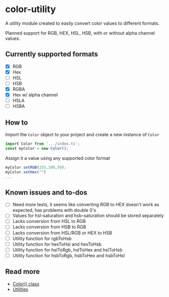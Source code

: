 # color-utility

A utility module created to easily convert color values to different formats.

Planned support for RGB, HEX, HSL, HSB, with or without alpha channel values.

## Currently supported formats

- [x] RGB
- [x] Hex
- [ ] HSL
- [ ] HSB
- [x] RGBA
- [x] Hex w/ alpha channel
- [ ] HSLA
- [ ] HSBA

## How to

Import the `Color` object to your project
and create a new instance of `Color`

```js
import Color from '.../index.ts';
const myColor = new Color();
```

Assign it a value using any supported color format

```js
myColor.setRGB(255,100,50);
myColor.setHex("")
...
```

## Known issues and to-dos

- [ ] Need more tests, it seems like converting RGB to HEX doesn't work as expected, has problems with double 0's
- [ ] Values for hsl-saturation and hsb-saturation should be stored separately
- [ ] Lacks conversion from HSL to RGB
- [ ] Lacks conversion from HSB to RGB
- [ ] Lacks conversion from HSL/RGB or HEX to HSB
- [ ] Utility function for rgbToHsb
- [ ] Utility function for hexToHsl and hexToHsb
- [ ] Utility function for hslToRgb, hslToHex and hslToHsb
- [ ] Utility function for hsbToRgb, hsbToHex and hsbToHsl

## Read more

- [Color() class](docs/color-object.md)
- [Utilities](docs/utility-functions.md)
